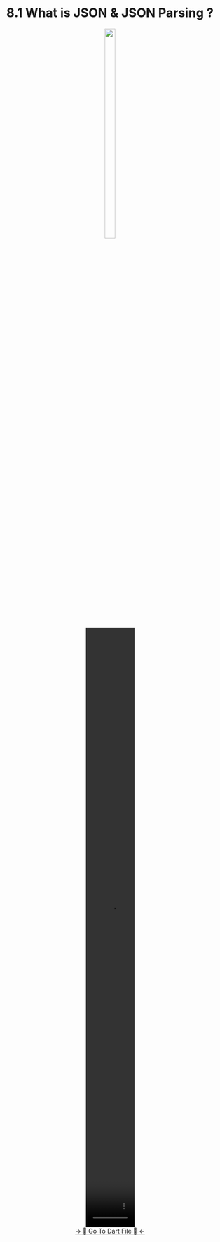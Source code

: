 <h1 align="center"> 8.1 What is JSON & JSON Parsing ? </h1>
<div align="center">
  <img src='https://github.com/user-attachments/assets/b26fb6a3-ec0e-4fa5-9ed4-fe0666078a69' height=35%, width=22%>
</div>
<div align="center">
  <video src = 'https://github.com/user-attachments/assets/c92c4726-8982-43dc-a2f1-4bab6db802c2' height=35%, width=22%>
  </div>
    
<div align="center">
<a href="https://github.com/Dipeshmaurya1/Json_Parsing/tree/master/lib/Screens/Task%208.1">-> 📂 Go To Dart File 📂 <-</a>
</div>
  





